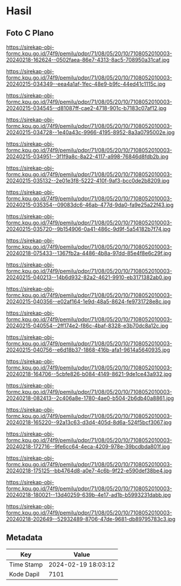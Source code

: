 # Hasil

## Foto C Plano

https://sirekap-obj-formc.kpu.go.id/74f9/pemilu/pdpr/71/08/05/20/10/7108052010003-20240218-162624--0502faea-86e7-4313-8ac5-708950a31caf.jpg

https://sirekap-obj-formc.kpu.go.id/74f9/pemilu/pdpr/71/08/05/20/10/7108052010003-20240215-034349--eea4a1af-1fec-48e9-b9fc-44ed41c1115c.jpg

https://sirekap-obj-formc.kpu.go.id/74f9/pemilu/pdpr/71/08/05/20/10/7108052010003-20240215-034545--d81087ff-cae2-4718-901c-b7183c07af12.jpg

https://sirekap-obj-formc.kpu.go.id/74f9/pemilu/pdpr/71/08/05/20/10/7108052010003-20240215-034728--1e40a43c-9966-4195-8952-8a3a0795002e.jpg

https://sirekap-obj-formc.kpu.go.id/74f9/pemilu/pdpr/71/08/05/20/10/7108052010003-20240215-034951--3f1f9a8c-8a22-4117-a998-76846d8fdb2b.jpg

https://sirekap-obj-formc.kpu.go.id/74f9/pemilu/pdpr/71/08/05/20/10/7108052010003-20240215-035132--2e01e3f8-5222-410f-9af3-bcc0de2b8209.jpg

https://sirekap-obj-formc.kpu.go.id/74f9/pemilu/pdpr/71/08/05/20/10/7108052010003-20240215-035354--09083dc6-46ab-477d-9da0-fa9e25a22f43.jpg

https://sirekap-obj-formc.kpu.go.id/74f9/pemilu/pdpr/71/08/05/20/10/7108052010003-20240215-035720--9b154906-0a41-486c-9d9f-5a54182b7f74.jpg

https://sirekap-obj-formc.kpu.go.id/74f9/pemilu/pdpr/71/08/05/20/10/7108052010003-20240218-075433--1367fb2a-4486-4b8a-97dd-85e4f8e6c29f.jpg

https://sirekap-obj-formc.kpu.go.id/74f9/pemilu/pdpr/71/08/05/20/10/7108052010003-20240215-040213--14b6d932-82a2-4621-9910-eb3171382ab0.jpg

https://sirekap-obj-formc.kpu.go.id/74f9/pemilu/pdpr/71/08/05/20/10/7108052010003-20240215-040356--e02af164-1e9d-48a5-8624-fe9731728e8c.jpg

https://sirekap-obj-formc.kpu.go.id/74f9/pemilu/pdpr/71/08/05/20/10/7108052010003-20240215-040554--2ff174e2-f86c-4baf-8328-e3b70dc8a12c.jpg

https://sirekap-obj-formc.kpu.go.id/74f9/pemilu/pdpr/71/08/05/20/10/7108052010003-20240215-040756--e6d18b37-1868-416b-afa1-9614a5640935.jpg

https://sirekap-obj-formc.kpu.go.id/74f9/pemilu/pdpr/71/08/05/20/10/7108052010003-20240218-164706--5cbfe826-b084-4149-8621-9de1ce43a932.jpg

https://sirekap-obj-formc.kpu.go.id/74f9/pemilu/pdpr/71/08/05/20/10/7108052010003-20240218-082413--2c406a8e-1780-4ae0-b504-2b6db40a8861.jpg

https://sirekap-obj-formc.kpu.go.id/74f9/pemilu/pdpr/71/08/05/20/10/7108052010003-20240218-165220--92a13c63-d3d4-405d-8d6a-524f5bcf3067.jpg

https://sirekap-obj-formc.kpu.go.id/74f9/pemilu/pdpr/71/08/05/20/10/7108052010003-20240218-172716--9fe6cc64-4eca-4209-978e-39bcdbda801f.jpg

https://sirekap-obj-formc.kpu.go.id/74f9/pemilu/pdpr/71/08/05/20/10/7108052010003-20240218-175125--bb4764d8-a0e7-4c6b-9f22-e590def38be4.jpg

https://sirekap-obj-formc.kpu.go.id/74f9/pemilu/pdpr/71/08/05/20/10/7108052010003-20240218-180021--13d40259-639b-4e17-ad1b-b5993231dabb.jpg

https://sirekap-obj-formc.kpu.go.id/74f9/pemilu/pdpr/71/08/05/20/10/7108052010003-20240218-202649--52932489-8706-47de-9681-db89795783c3.jpg


## Metadata

| Key        | Value               |
| ---------- | ------------------- |
| Time Stamp | 2024-02-19 18:03:12 |
| Kode Dapil | 7101                |



